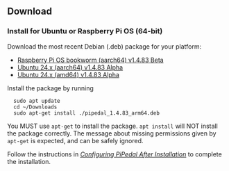 ## Download

### Install for Ubuntu or Raspberry Pi OS (64-bit)

Download the most recent Debian (.deb) package for your platform:

- [Raspberry Pi OS bookworm (aarch64) v1.4.83 Beta](https://github.com/rerdavies/pipedal/releases/download/v1.4.83/pipedal_1.4.83_arm64.deb)
- [Ubuntu 24.x (aarch64) v1.4.83 Alpha](https://github.com/rerdavies/pipedal/releases/download/v1.4.83/pipedal_1.4.83_arm64.deb)
- [Ubuntu 24.x (amd64) v1.4.83 Alpha](https://github.com/rerdavies/pipedal/releases/download/v1.4.83/pipedal_1.4.83_amd64.deb)


Install the package by running 

```
  sudo apt update
  cd ~/Downloads  
  sudo apt-get install ./pipedal_1.4.83_arm64.deb
```
You MUST use `apt-get` to install the package. `apt install` will NOT install the package correctly. The message about missing permissions given by `apt-get` is
expected, and can be safely ignored.

Follow the instructions in [_Configuring PiPedal After Installation_](https://rerdavies.github.io/pipedal/Configuring.html) to complete the installation.
